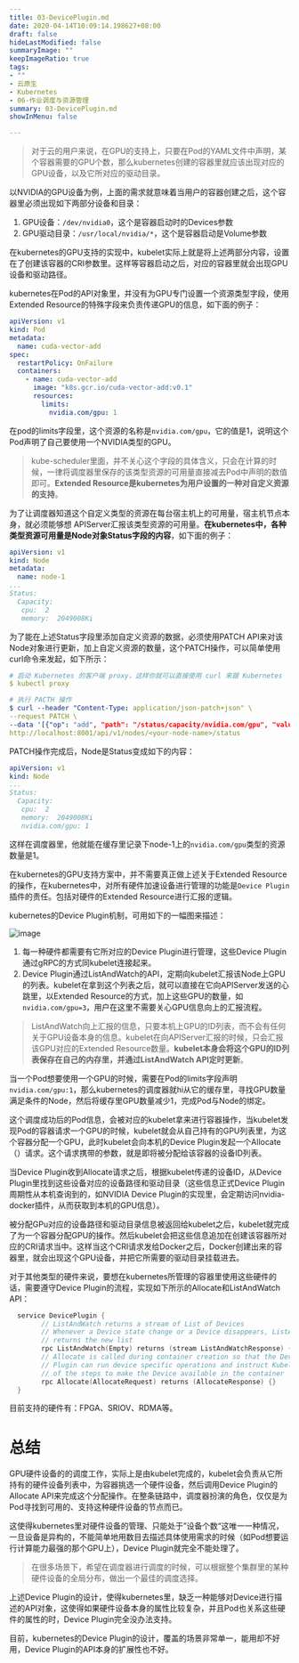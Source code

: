 ```yaml
---
title: 03-DevicePlugin.md
date: 2020-04-14T10:09:14.198627+08:00
draft: false
hideLastModified: false
summaryImage: ""
keepImageRatio: true
tags:
- ""
- 云原生
- Kubernetes
- 06-作业调度与资源管理
summary: 03-DevicePlugin.md
showInMenu: false

---
```


> 对于云的用户来说，在GPU的支持上，只要在Pod的YAML文件中声明，某个容器需要的GPU个数，那么kubernetes创建的容器里就应该出现对应的GPU设备，以及它所对应的驱动目录。

以NVIDIA的GPU设备为例，上面的需求就意味着当用户的容器创建之后，这个容器里必须出现如下两部分设备和目录：
1. GPU设备：`/dev/nvidia0`，这个是容器启动时的Devices参数
2. GPU驱动目录：`/usr/local/nvidia/*`，这个是容器启动是Volume参数

在kubernetes的GPU支持的实现中，kubelet实际上就是将上述两部分内容，设置在了创建该容器的CRI参数里。这样等容器启动之后，对应的容器里就会出现GPU设备和驱动路径。

kubernetes在Pod的API对象里，并没有为GPU专门设置一个资源类型字段，使用Extended Resource的特殊字段来负责传递GPU的信息，如下面的例子：

```yaml
apiVersion: v1
kind: Pod
metadata:
  name: cuda-vector-add
spec:
  restartPolicy: OnFailure
  containers:
    - name: cuda-vector-add
      image: "k8s.gcr.io/cuda-vector-add:v0.1"
      resources:
        limits:
          nvidia.com/gpu: 1

```
在pod的limits字段里，这个资源的名称是`nvidia.com/gpu`，它的值是1，说明这个Pod声明了自己要使用一个NVIDIA类型的GPU。

> kube-scheduler里面，并不关心这个字段的具体含义，只会在计算的时候，一律将调度器里保存的该类型资源的可用量直接减去Pod中声明的数值即可。**Extended Resource是kubernetes为用户设置的一种对自定义资源的支持**。

为了让调度器知道这个自定义类型的资源在每台宿主机上的可用量，宿主机节点本身，就必须能够想
APIServer汇报该类型资源的可用量。**在kubernetes中，各种类型资源可用量是Node对象Status字段的内容**，如下面的例子：
```yaml
apiVersion: v1
kind: Node
metadata:
  name: node-1
...
Status:
  Capacity:
   cpu:  2
   memory:  2049008Ki

```
为了能在上述Status字段里添加自定义资源的数据，必须使用PATCH API来对该Node对象进行更新，加上自定义资源的数量，这个PATCH操作，可以简单使用curl命令来发起，如下所示：
```yaml
# 启动 Kubernetes 的客户端 proxy，这样你就可以直接使用 curl 来跟 Kubernetes  的 API Server 进行交互了
$ kubectl proxy

# 执行 PACTH 操作
$ curl --header "Content-Type: application/json-patch+json" \
--request PATCH \
--data '[{"op": "add", "path": "/status/capacity/nvidia.com/gpu", "value": "1"}]' \
http://localhost:8001/api/v1/nodes/<your-node-name>/status

```
PATCH操作完成后，Node是Status变成如下的内容：
```yaml
apiVersion: v1
kind: Node
...
Status:
  Capacity:
   cpu:  2
   memory:  2049008Ki
   nvidia.com/gpu: 1

```
这样在调度器里，他就能在缓存里记录下node-1上的`nvidia.com/gpu`类型的资源数量是1。

在kubernetes的GPU支持方案中，并不需要真正做上述关于Extended Resource的操作，在kubernetes中，对所有硬件加速设备进行管理的功能是`Device Plugin`插件的责任。包括对硬件的Extended Resource进行汇报的逻辑。

kubernetes的Device Plugin机制，可用如下的一幅图来描述：

![image](https://static001.geekbang.org/resource/image/5d/85/5db13d33cb647f33c62837e9cccdfb85.png)

1. 每一种硬件都需要有它所对应的Device Plugin进行管理，这些Device Plugin通过gRPC的方式同kubelet连接起来。
2. Device Plugin通过ListAndWatch的API，定期向kubelet汇报该Node上GPU的列表。kubelet在拿到这个列表之后，就可以直接在它向APIServer发送的心跳里，以Extended Resource的方式，加上这些GPU的数量，如`nvidia.com/gpu=3`，用户在这里不需要关心GPU信息向上的汇报流程。

> ListAndWatch向上汇报的信息，只要本机上GPU的ID列表，而不会有任何关于GPU设备本身的信息。kubelet在向APIServer汇报的时候，只会汇报该GPU对应的Extended Resource数量。**kubelet本身会将这个GPU的ID列表保存在自己的内存里，并通过ListAndWatch API定时更新**。

当一个Pod想要使用一个GPU的时候，需要在Pod的limits字段声明`nvidia.com/gpu:1`，那么kubernetes的调度器就hi从它的缓存里，寻找GPU数量满足条件的Node，然后将缓存里GPU数量减少1，完成Pod与Node的绑定。

这个调度成功后的Pod信息，会被对应的kubelet拿来进行容器操作，当kubelet发现Pod的容器请求一个GPU的时候，kubelet就会从自己持有的GPU列表里，为这个容器分配一个GPU，此时kubelet会向本机的Device Plugin发起一个Allocate（）请求。这个请求携带的参数，就是即将被分配给该容器的设备ID列表。

当Device Plugin收到Allocate请求之后，根据kubelet传递的设备ID，从Device Plugin里找到这些设备对应的设备路径和驱动目录（这些信息正式Device Plugin周期性从本机查询到的，如NVIDIA Device Plugin的实现里，会定期访问nvidia-docker插件，从而获取到本机的GPU信息）。

被分配GPu对应的设备路径和驱动目录信息被返回给kubelet之后，kubelet就完成了为一个容器分配GPU的操作。然后kubelet会把这些信息追加在创建该容器所对应的CRI请求当中。这样当这个CRI请求发给Docker之后，Docker创建出来的容器里，就会出现这个GPU设备，并把它所需要的驱动目录挂载进去。

对于其他类型的硬件来说，要想在kubernetes所管理的容器里使用这些硬件的话，需要遵守Device Plugin的流程，实现如下所示的Allocate和ListAndWatch API：
```go
  service DevicePlugin {
        // ListAndWatch returns a stream of List of Devices
        // Whenever a Device state change or a Device disappears, ListAndWatch
        // returns the new list
        rpc ListAndWatch(Empty) returns (stream ListAndWatchResponse) {}
        // Allocate is called during container creation so that the Device
        // Plugin can run device specific operations and instruct Kubelet
        // of the steps to make the Device available in the container
        rpc Allocate(AllocateRequest) returns (AllocateResponse) {}
  }

```
目前支持的硬件有：FPGA、SRIOV、RDMA等。

# 总结
GPU硬件设备的的调度工作，实际上是由kubelet完成的，kubelet会负责从它所持有的硬件设备列表中，为容器挑选一个硬件设备，然后调用Device Plugin的Allocate API来完成这个分配操作。在整条链路中，调度器扮演的角色，仅仅是为Pod寻找到可用的、支持这种硬件设备的节点而已。

这使得kubernetes里对硬件设备的管理、只能处于”设备个数“这唯一一种情况，一旦设备是异构的，不能简单地用数目去描述具体使用需求的时候（如Pod想要运行计算能力最强的那个GPU上），Device Plugin就完全不能处理了。

> 在很多场景下，希望在调度器进行调度的时候，可以根据整个集群里的某种硬件设备的全局分布，做出一个最佳的调度选择。

上述Device Plugin的设计，使得kubernetes里，缺乏一种能够对Device进行描述的API对象，这使得如果硬件设备本身的属性比较复杂，并且Pod也关系这些硬件的属性的时，Device Plugin完全没办法支持。

目前，kubernetes的Device Plugin的设计，覆盖的场景非常单一，能用却不好用，Device Plugin的API本身的扩展性也不好。


 